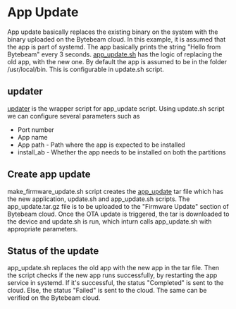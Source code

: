 # App Update

App update basically replaces the existing binary on the system with the
binary uploaded on the Bytebeam cloud. In this example, it is assumed that
the app is part of systemd. The app basically prints the string "Hello from Bytebeam" every 3 seconds.
[app_update.sh](app_update.sh) has the logic of replacing the old app, with the new one.
By default the app is assumed to be in the folder /usr/local/bin. This is configurable in update.sh script.

## updater
[updater](updater) is the wrapper script for app_update script. Using update.sh 
script we can configure several parameters such as
* Port number
* App name
* App path - Path where the app is expected to be installed
* install_ab - Whether the app needs to be installed on both the partitions

## Create app update
make_firmware_update.sh script creates the [app_update](app_update.tar.gz) tar file
which has the new application, update.sh and app_update.sh scripts. The app_update.tar.gz 
file is to be uploaded to the "Firmware Update" section of Bytebeam cloud. Once the OTA
update is triggered, the tar is downloaded to the device and update.sh is run, which
inturn calls app_update.sh with appropriate parameters. 

## Status of the update
app_update.sh replaces the old app with the new app in the tar file. Then the script checks if the 
new app runs successfully, by restarting the app service in systemd. If it's successful, the status "Completed" is sent 
to the cloud. Else, the status "Failed" is sent to the cloud. The same can be verified on the Bytebeam cloud.

